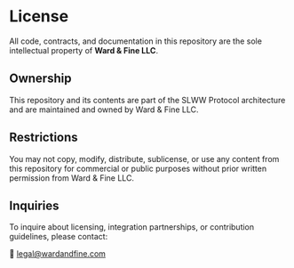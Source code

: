 # License

All code, contracts, and documentation in this repository are the sole intellectual property of **Ward & Fine LLC**.

## Ownership
This repository and its contents are part of the SLWW Protocol architecture and are maintained and owned by Ward & Fine LLC.

## Restrictions
You may not copy, modify, distribute, sublicense, or use any content from this repository for commercial or public purposes without prior written permission from Ward & Fine LLC.

## Inquiries
To inquire about licensing, integration partnerships, or contribution guidelines, please contact:

📧 legal@wardandfine.com

